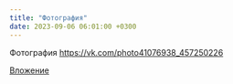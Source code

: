 ```yaml
---
title: "Фотография"
date: 2023-09-06 06:01:00 +0300
---
```


Фотография
https://vk.com/photo41076938_457250226

[Вложение](https://vk.com/photo41076938_457250226)
